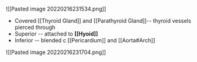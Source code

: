 ![[Pasted image 20220216231534.png]]

- Covered [[Thyroid Gland]] and [[Parathyroid Gland]]-- thyroid vessels pierced through
- Superior -- attached to **[[Hyoid]]**
- Inferior -- blended c [[Pericardium]] and [[Aorta#Arch]] 

![[Pasted image 20220216231704.png]]
